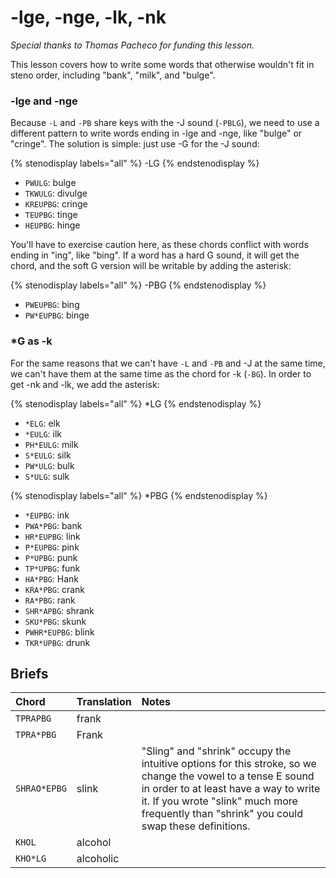 # -lge, -nge, -lk, -nk

_Special thanks to Thomas Pacheco for funding this lesson._

This lesson covers how to write some words that otherwise wouldn't fit in steno order, including "bank", "milk", and "bulge".

### -lge and -nge

Because `-L` and `-PB` share keys with the -J sound (`-PBLG`), we need to use a different pattern to write words ending in -lge and -nge, like "bulge" or "cringe". The solution is simple: just use -G for the -J sound:

{% stenodisplay labels="all" %}
-LG
{% endstenodisplay %}

* `PWULG`: bulge
* `TKWULG`: divulge
* `KREUPBG`: cringe
* `TEUPBG`: tinge
* `HEUPBG`: hinge

You'll have to exercise caution here, as these chords conflict with words ending in "ing", like "bing". If a word has a hard G sound, it will get the chord, and the soft G version will be writable by adding the asterisk:

{% stenodisplay labels="all" %}
-PBG
{% endstenodisplay %}

* `PWEUPBG`: bing
* `PW*EUPBG`: binge

### *G as -k

For the same reasons that we can't have `-L` and `-PB` and -J at the same time, we can't have them at the same time as the chord for -k (`-BG`). In order to get -nk and -lk, we add the asterisk:

{% stenodisplay labels="all" %}
*LG
{% endstenodisplay %}

* `*ELG`: elk
* `*EULG`: ilk
* `PH*EULG`: milk
* `S*EULG`: silk
* `PW*ULG`: bulk
* `S*ULG`: sulk

{% stenodisplay labels="all" %}
*PBG
{% endstenodisplay %}

* `*EUPBG`: ink
* `PWA*PBG`: bank
* `HR*EUPBG`: link
* `P*EUPBG`: pink
* `P*UPBG`: punk
* `TP*UPBG`: funk
* `HA*PBG`: Hank
* `KRA*PBG`: crank
* `RA*PBG`: rank
* `SHR*APBG`: shrank
* `SKU*PBG`: skunk
* `PWHR*EUPBG`: blink
* `TKR*UPBG`: drunk

## Briefs

|   Chord    |  Translation  | Notes |
| :--------- | :------------ | :---- |
| `TPRAPBG`    | frank       |  |
| `TPRA*PBG`    | Frank       |  |
| `SHRAO*EPBG`  | slink       | "Sling" and "shrink" occupy the intuitive options for this stroke, so we change the vowel to a tense E sound in order to at least have a way to write it. If you wrote "slink" much more frequently than "shrink" you could swap these definitions. |
| `KHOL` | alcohol |  |
| `KHO*LG` | alcoholic | |